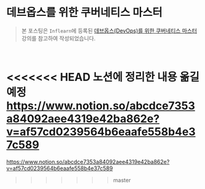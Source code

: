 # 데브옵스를 위한 쿠버네티스 마스터
> 본 포스팅은 `Inflearn`에 등록된 [데브옵스(DevOps)를 위한 쿠버네티스 마스터](https://www.inflearn.com/course/%EB%8D%B0%EB%B8%8C%EC%98%B5%EC%8A%A4-%EC%BF%A0%EB%B2%84%EB%84%A4%ED%8B%B0%EC%8A%A4-%EB%A7%88%EC%8A%A4%ED%84%B0) 강의를 참고하여 작성되었습니다.
<br/>

<<<<<<< HEAD
노션에 정리한 내용 옮길 예정
https://www.notion.so/abcdce7353a84092aee4319e42ba862e?v=af57cd0239564b6eaafe558b4e37c589
=======
https://www.notion.so/abcdce7353a84092aee4319e42ba862e?v=af57cd0239564b6eaafe558b4e37c589
>>>>>>> master
